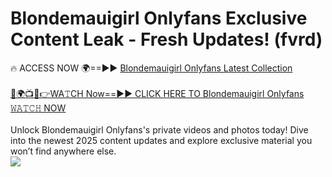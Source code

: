# Blondemauigirl Onlyfans Exclusive Content Leak - Fresh Updates! (fvrd)

🔥 ACCESS NOW 🌍==►► <a href="https://tinyurl.com/kvy9nzfs" rel="nofollow">Blondemauigirl Onlyfans Latest Collection</a>
<br><br>
[🔴🌍📺📱👉WA𝚃CH Now==►► CLICK HERE TO Blondemauigirl Onlyfans 𝚆𝙰𝚃𝙲𝙷 NOW](https://tinyurl.com/kvy9nzfs)
<br><br>
Unlock Blondemauigirl Onlyfans's private videos and photos today! Dive into the newest 2025 content updates and explore exclusive material you won’t find anywhere else.
<br>
<a href="https://tinyurl.com/kvy9nzfs" rel="nofollow" data-target="animated-image.originalLink"><img src="https://camo.githubusercontent.com/8a4f000d20f83aca3bf7ec5f350d767afa0574a8a352519fd8cfa583a6f93a33/68747470733a2f2f692e696d6775722e636f6d2f644a486b345a712e676966" data-canonical-src="https://i.imgur.com/dJHk4Zq.gif" style="max-width: 100%; display: inline-block;" data-target="animated-image.originalImage"></a>
<br>
